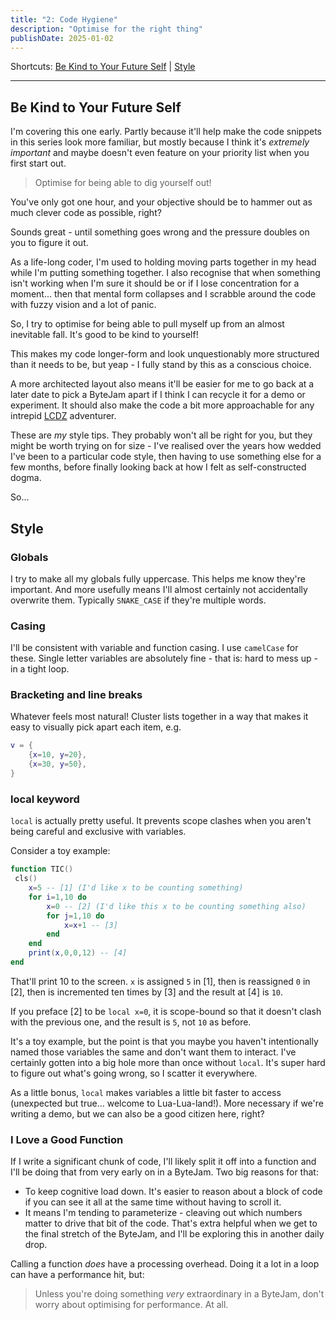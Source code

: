 ```yaml
---
title: "2: Code Hygiene"
description: "Optimise for the right thing"
publishDate: 2025-01-02
---
```

Shortcuts:
[Be Kind to Your Future Self](#be-kind-to-your-future-self)
| [Style](#style)

---

## Be Kind to Your Future Self

I'm covering this one early. Partly because it'll help make the code snippets in this series look more familiar, but mostly because I think it's *extremely important* and maybe doesn't even feature on your priority list when you first start out.

> Optimise for being able to dig yourself out!

You've only got one hour, and your objective should be to hammer out as much clever code as possible, right?

Sounds great - until something goes wrong and the pressure doubles on you to figure it out.

As a life-long coder, I'm used to holding moving parts together in my head while I'm putting something together. I also recognise that when something isn't working when I'm sure it should be or if I lose concentration for a moment... then that mental form collapses and I scrabble around the code with fuzzy vision and a lot of panic.

So, I try to optimise for being able to pull myself up from an almost inevitable fall. It's good to be kind to yourself!

This makes my code longer-form and look unquestionably more structured than it needs to be, but yeap - I fully stand by this as a conscious choice.

A more architected layout also means it'll be easier for me to go back at a later date to pick a ByteJam apart if I think I can recycle it for a demo or experiment. It should also make the code a bit more approachable for any intrepid [LCDZ](https://livecode.demozoo.org/performer/jtruk.html#mc) adventurer.

These are *my* style tips. They probably won't all be right for you, but they might be worth trying on for size - I've realised over the years how wedded I've been to a particular code style, then having to use something else for a few months, before finally looking back at how I felt as self-constructed dogma.

So...

## Style

### Globals

I try to make all my globals fully uppercase. This helps me know they're important. And more usefully means I'll almost certainly not accidentally overwrite them. Typically `SNAKE_CASE` if they're multiple words.

### Casing

I'll be consistent with variable and function casing. I use `camelCase` for these. Single letter variables are absolutely fine - that is: hard to mess up - in a tight loop.

### Bracketing and line breaks

Whatever feels most natural! Cluster lists together in a way that makes it easy to visually pick apart each item, e.g.

```lua
v = {
    {x=10, y=20},
    {x=30, y=50},
}
```

### local keyword

`local` is actually pretty useful. It prevents scope clashes when you aren't being careful and exclusive with variables.

Consider a toy example:

```lua
function TIC()
 cls()
	x=5 -- [1] (I'd like x to be counting something)
	for i=1,10 do
		x=0 -- [2] (I'd like this x to be counting something also)
		for j=1,10 do
		    x=x+1 -- [3]
		end
	end
	print(x,0,0,12) -- [4]
end
```
That'll print 10 to the screen. `x` is assigned `5` in [1], then is reassigned `0` in [2], then is incremented ten times by [3] and the result at [4] is `10`.

If you preface [2] to be `local x=0`, it is scope-bound so that it doesn't clash with the previous one, and the result is `5`, not `10` as before.

It's a toy example, but the point is that you maybe you haven't intentionally named those variables the same and don't want them to interact. I've certainly gotten into a big hole more than once without `local`. It's super hard to figure out what's going wrong, so I scatter it everywhere.

As a little bonus, `local` makes variables a little bit faster to access (unexpected but true... welcome to Lua-Lua-land!). More necessary if we're writing a demo, but we can also be a good citizen here, right?

### I Love a Good Function

If I write a significant chunk of code, I'll likely split it off into a function and I'll be doing that from very early on in a ByteJam. Two big reasons for that:

- To keep cognitive load down. It's easier to reason about a block of code if you can see it all at the same time without having to scroll it.
- It means I'm tending to parameterize - cleaving out which numbers matter to drive that bit of the code. That's extra helpful when we get to the final stretch of the ByteJam, and I'll be exploring this in another daily drop.

Calling a function *does* have a processing overhead. Doing it a lot in a loop can have a performance hit, but:

> Unless you're doing something *very* extraordinary in a ByteJam, don't worry about optimising for performance. At all.